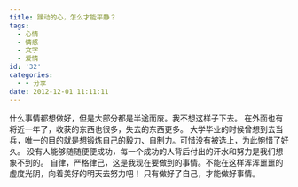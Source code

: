 ```yaml
---
title: 躁动的心，怎么才能平静？
tags:
  - 心情
  - 情感
  - 文字
  - 爱情
id: '32'
categories:
  - - 分享
date: 2012-12-01 11:11:11
---
```


什么事情都想做好，但是大部分都是半途而废。我不想这样子下去。 在外面也有将近一年了，收获的东西也很多，失去的东西更多。 大学毕业的时候曾想到去当兵，唯一的目的就是想锻炼自己的毅力、自制力。可惜没有被选上，为此惋惜了好久。 没有人能够随随便便成功，每一个成功的人背后付出的汗水和努力是我们想象不到的。 自律，严格律己，这是我现在要做到的事情。不能在这样浑浑噩噩的虚度光阴，向着美好的明天去努力吧！ 只有做好了自己，才能做好事情。